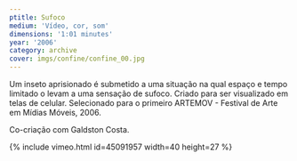 ```yaml
---
ptitle: Sufoco
medium: 'Vídeo, cor, som'
dimensions: '1:01 minutes'
year: '2006'
category: archive
cover: imgs/confine/confine_00.jpg
---
```

Um inseto aprisionado é submetido a uma situação na qual espaço e tempo limitado o levam a uma sensação de sufoco. Criado para ser visualizado em telas de celular. Selecionado para o primeiro ARTEMOV - Festival de Arte em Mídias Móveis, 2006.

Co-criação com Galdston Costa.

{% include vimeo.html id=45091957 width=40 height=27 %}

